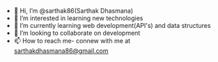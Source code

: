 - 👋 Hi, I’m @sarthak86(Sarthak Dhasmana)
- 👀 I’m interested in learning new technologies
- 🌱 I’m currently learning web development(API's) and data structures
- 💞️ I’m looking to collaborate on development 
- 📫 How to reach me- connew with me at sarthakdhasmana86@gmail.com

<!---
sarthak86/sarthak86 is a ✨ special ✨ repository because its `README.md` (this file) appears on your GitHub profile.
You can click the Preview link to take a look at your changes.
--->
